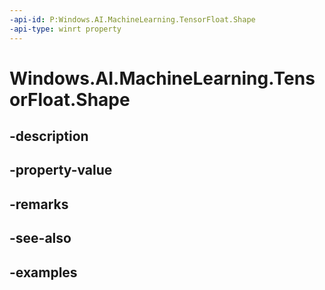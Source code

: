 ```yaml
---
-api-id: P:Windows.AI.MachineLearning.TensorFloat.Shape
-api-type: winrt property
---
```


<!-- Property syntax.
public IVectorView<long> Shape { get; }
-->

# Windows.AI.MachineLearning.TensorFloat.Shape

## -description

## -property-value

## -remarks

## -see-also

## -examples

